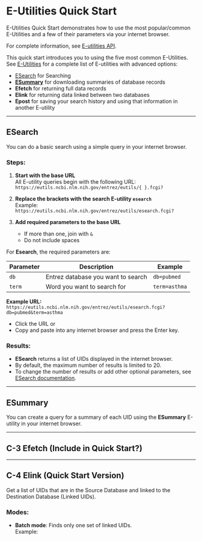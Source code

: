 # E-Utilities Quick Start

E-Utilities Quick Start demonstrates how to use the most popular/common E-Utilities and a few of their parameters via your internet browser.

For complete information, see [E-utilities API](https://www.ncbi.nlm.nih.gov/books/NBK25501/).

This quick start introduces you to using the five most common E-Utilities. See [E-Utilities](https://www.ncbi.nlm.nih.gov/books/NBK25500/) for a complete list of E-utilities with advanced options:

- [ESearch](#esearch) for Searching    
- **[ESummary](#esummary)** for downloading summaries of database records
- **Efetch** for returning full data records
- **Elink** for returning data linked between two databases
- **Epost** for saving your search history and using that information in another E-utility

---

 
## ESearch  

You can do a basic search using a simple query in your internet browser.

### Steps:
1. **Start with the base URL**  
   All E-utility queries begin with the following URL:  
   `https://eutils.ncbi.nlm.nih.gov/entrez/eutils/{ }.fcgi?`

2. **Replace the brackets with the search E-utility `esearch`**  
   Example:  
   `https://eutils.ncbi.nlm.nih.gov/entrez/eutils/esearch.fcgi?`

3. **Add required parameters to the base URL**  
   - If more than one, join with `&`
   - Do not include spaces

For **Esearch**, the required parameters are:

| **Parameter** | **Description**                     | **Example**          |
|---------------|-------------------------------------|----------------------|
| `db`          | Entrez database you want to search | `db=pubmed`         |
| `term`        | Word you want to search for         | `term=asthma`       |

**Example URL:**  
`https://eutils.ncbi.nlm.nih.gov/entrez/eutils/esearch.fcgi?db=pubmed&term=asthma`

- Click the URL or  
- Copy and paste into any internet browser and press the Enter key.

### Results:
- **ESearch** returns a list of UIDs displayed in the internet browser.  
- By default, the maximum number of results is limited to 20.  
- To change the number of results or add other optional parameters, see [ESearch documentation](https://www.ncbi.nlm.nih.gov/books/NBK25499/).

---

##  ESummary  

You can create a query for a summary of each UID using the **ESummary** E-utility in your internet browser.

---



## C-3 Efetch (Include in Quick Start?)

---

## C-4 Elink (Quick Start Version)

Get a list of UIDs that are in the Source Database and linked to the Destination Database (Linked UIDs).

### Modes:
- **Batch mode**: Finds only one set of linked UIDs.  
  Example:  
